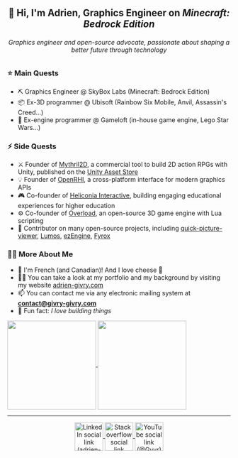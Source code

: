<h2 align="center">👋 Hi, I'm Adrien, Graphics Engineer on <i>Minecraft: Bedrock Edition</i></h2>

<h6 align="center">Graphics engineer and open-source advocate, passionate about shaping a better future through technology</h6>

<h3>⭐ Main Quests</h3>

- ⛏ Graphics Engineer @ SkyBox Labs (Minecraft: Bedrock Edition)
- 📦 Ex-3D programmer @ Ubisoft (Rainbow Six Mobile, Anvil, Assassin's Creed...)
- 📱 Ex-engine programmer @ Gameloft (in-house game engine, Lego Star Wars...)

<h3>⚡ Side Quests</h3>

- ⚔ Founder of [Mythril2D](https://mythril2d.com/), a commercial tool to build 2D action RPGs with Unity, published on the [Unity Asset Store](https://assetstore.unity.com/packages/templates/systems/action-rpg-engine-mythril2d-249375?aid=1100l3L8uv)
- 💡 Founder of [OpenRHI](https://github.com/adriengivry/orhi), a cross-platform interface for modern graphics APIs
- 🎮 Co-founder of [Heliconia Interactive](https://heliconiainteractive.com/), building engaging educational experiences for higher education
- ⚙ Co-founder of [Overload](https://github.com/Overload-Technology/Overload), an open-source 3D game engine with Lua scripting
- 📖 Contributor on many open-source projects, including [quick-picture-viewer](https://github.com/ModuleArt/quick-picture-viewer), [Lumos](https://github.com/jmorton06/Lumos), [ezEngine](https://github.com/ezEngine/ezEngine), [Fyrox](https://github.com/FyroxEngine/Fyrox)

<h3>🙋‍♂️ More About Me</h3>

- 🥖 I'm French (and Canadian)! And I love cheese 🧀
- 👨‍💻 You can take a look at my portfolio and my background by visiting my website [adrien-givry.com](http://adrien-givry.com)
- 📫 You can contact me via any electronic mailing system at **contact@givry-givry.com**
- 🎈 Fun fact: *I love building things*

<!-- GitHub Stats -->
<a href="https://github.com/anuraghazra/github-readme-stats">
  <img height=200 align="center" src="https://github-readme-stats.vercel.app/api?username=adriengivry&hide_border=true&theme=transparent" />
</a>
<a href="https://github.com/anuraghazra/convoychat">
  <img height=200 align="center" src="https://github-readme-stats.vercel.app/api/top-langs?username=adriengivry&layout=compact&langs_count=8&card_width=320&hide_border=true&theme=transparent" />
</a>

---

<!-- Social Icons -->
<p align="center">
  <!-- LinkedIn -->
  <a href="https://linkedin.com/in/adrien-givry/" target="_blank">
    <img align="center" src="https://raw.githubusercontent.com/gauravghongde/social-icons/9d939e1c5b7ea4a24ac39c3e4631970c0aa1b920/SVG/Color/LinkedIN.svg" alt="LinkedIn social link (adrien-givry)" height="64" width="64" />
  </a>
  <!-- StackOverflow -->
  <a href="https://stackoverflow.com/users/7511460/adrien-givry" target="_blank">
    <img align="center" src="https://raw.githubusercontent.com/gauravghongde/social-icons/9d939e1c5b7ea4a24ac39c3e4631970c0aa1b920/SVG/Color/Stackoverflow.svg" alt="Stackoverflow social link (adrien-givry)" height="64" width="64" />
  </a>
  <!-- YouTube -->
  <a href="https://www.youtube.com/@gyvr" target="_blank">
    <img align="center" src="https://raw.githubusercontent.com/gauravghongde/social-icons/master/PNG/Color/Youtube.png" alt="YouTube social link (@Gyvr)" height="64" width="64" />
  </a>
</p>
